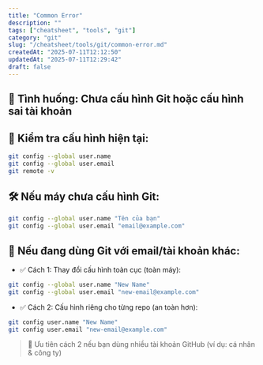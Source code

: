 ```yaml
---
title: "Common Error"
description: ""
tags: ["cheatsheet", "tools", "git"]
category: "git"
slug: "/cheatsheet/tools/git/common-error.md"
createdAt: "2025-07-11T12:12:50"
updatedAt: "2025-07-11T12:29:42"
draft: false
---
```

## 🔐 Tình huống: Chưa cấu hình Git hoặc cấu hình sai tài khoản

## 🧭 Kiểm tra cấu hình hiện tại:

```bash
git config --global user.name
git config --global user.email
git remote -v
```

## 🛠 Nếu máy chưa cấu hình Git:

```bash
git config --global user.name "Tên của bạn"
git config --global user.email "email@example.com"
```

## 🧪 Nếu đang dùng Git với email/tài khoản khác:

- ✅ Cách 1: Thay đổi cấu hình toàn cục (toàn máy):

```bash
git config --global user.name "New Name"
git config --global user.email "new-email@example.com"
```

- ✅ Cách 2: Cấu hình riêng cho từng repo (an toàn hơn):

```bash
git config user.name "New Name"
git config user.email "new-email@example.com"
```

> 📌 Ưu tiên cách 2 nếu bạn dùng nhiều tài khoản GitHub (ví dụ: cá nhân & công ty)
